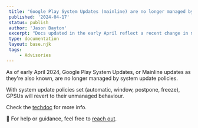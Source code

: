 ```yaml
---
 title: "Google Play System Updates (mainline) are no longer managed by System Update policies"
 published: '2024-04-17'
 status: publish
 author: 'Jason Bayton'
 excerpt: "Docs updated in the early April reflect a recent change in management strategy for GPSU"
 type: documentation
 layout: base.njk
 tags:
     - Advisories
---
```

As of early April 2024, Google Play System Updates, or Mainline updates as they're also known, are no longer managed by system update policies. 

With system update policies set (automatic, window, postpone, freeze), GPSUs will revert to their unmanaged behaviour. 

Check the [techdoc](/android/gpsu-system-update/) for more info.

🛟 For help or guidance, feel free to [reach out](/support/).